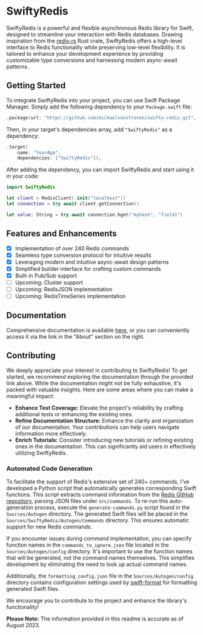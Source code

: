 # SwiftyRedis 

SwiftyRedis is a powerful and flexible asynchronous Redis library for Swift, designed to streamline your interaction with Redis databases. Drawing inspiration from the [redis-rs](https://github.com/redis-rs/redis-rs) Rust crate, SwiftyRedis offers a high-level interface to Redis functionality while preserving low-level flexibility. It is tailored to enhance your development experience by providing customizable type conversions and harnessing modern async-await patterns.

## Getting Started

To integrate SwiftyRedis into your project, you can use Swift Package Manager. Simply add the following dependency to your `Package.swift` file:

```swift
.package(url: "https://github.com/michaelvanstraten/swifty-redis.git", from: "0.1.2")
```

Then, in your target's dependencies array, add `"SwiftyRedis"` as a dependency:

```swift
.target(
    name: "YourApp",
    dependencies: ["SwiftyRedis"]),
```

After adding the dependency, you can import SwiftyRedis and start using it in your code:

```swift
import SwiftyRedis

let client = RedisClient(.init("localhost"))
let connection = try await client.getConnection()

let value: String = try await connection.hget("myhash", "field1")
```

## Features and Enhancements

- [x] Implementation of over 240 Redis commands
- [x] Seamless type conversion protocol for intuitive results
- [x] Leveraging modern and intuitive async-await design patterns
- [x] Simplified builder interface for crafting custom commands
- [x] Built-in Pub/Sub support
- [ ] Upcoming: Cluster support
- [ ] Upcoming: RedisJSON implementation
- [ ] Upcoming: RedisTimeSeries implementation

## Documentation

Comprehensive documentation is available [here](https://michaelvanstraten.github.io/swifty-redis/documentation/swiftyredis/), or you can conveniently access it via the link in the "About" section on the right.

## Contributing

We deeply appreciate your interest in contributing to SwiftyRedis! To get started, we recommend exploring the documentation through the provided link above. While the documentation might not be fully exhaustive, it's packed with valuable insights. Here are some areas where you can make a meaningful impact:

- **Enhance Test Coverage:** Elevate the project's reliability by crafting additional tests or enhancing the existing ones.
- **Refine Documentation Structure:** Enhance the clarity and organization of our documentation. Your contributions can help users navigate information more effectively.
- **Enrich Tutorials:** Consider introducing new tutorials or refining existing ones in the documentation. This can significantly aid users in effectively utilizing SwiftyRedis.

### Automated Code Generation

To facilitate the support of Redis's extensive set of 240+ commands, I've developed a Python script that automatically generates corresponding Swift functions. This script extracts command information from the [Redis GitHub repository](https://github.com/redis/redis), parsing JSON files under `src/commands`. To re-run this auto-generation process, execute the `generate-commands.py` script found in the `Sources/Autogen` directory. The generated Swift files will be placed in the `Sources/SwiftyRedis/Autogen/Commands` directory. This ensures automatic support for new Redis commands.

If you encounter issues during command implementation, you can specify function names in the `commands_to_ignore.json` file located in the `Sources/Autogen/config` directory. It's important to use the function names that will be generated, not the command names themselves. This simplifies development by eliminating the need to look up actual command names.

Additionally, the `formatting_config.json` file in the `Sources/Autogen/config` directory contains configuration settings used by [swift-format](https://github.com/apple/swift-format) for formatting generated Swift files.

We encourage you to contribute to the project and enhance the library's functionality!

**Please Note:** The information provided in this readme is accurate as of August 2023.


